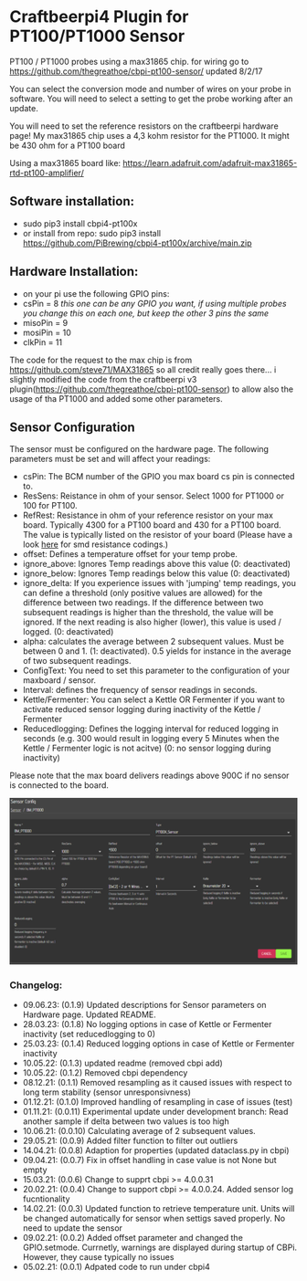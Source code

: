 # Craftbeerpi4 Plugin for PT100/PT1000 Sensor

PT100 / PT1000 probes using a max31865 chip.  for wiring go to https://github.com/thegreathoe/cbpi-pt100-sensor/ updated 8/2/17

You can select the conversion mode and number of wires on your probe in software.  You will need to select a setting to get the probe working after an update.

You will need to set the reference resistors on the craftbeerpi hardware page!  My max31865 chip uses a 4,3 kohm resistor for the PT1000. It might be 430 ohm for a PT100 board

Using a max31865 board like: https://learn.adafruit.com/adafruit-max31865-rtd-pt100-amplifier/

## Software installation:

- sudo pip3 install cbpi4-pt100x
- or install from repo: sudo pip3 install https://github.com/PiBrewing/cbpi4-pt100x/archive/main.zip


## Hardware Installation:

- on your pi use the following GPIO pins:
- csPin = 8  *this one can be any GPIO you want, if using multiple probes you change this on each one, but keep the other 3 pins the same*
- misoPin = 9
- mosiPin = 10
- clkPin = 11

The code for the request to the max chip is from https://github.com/steve71/MAX31865 so all credit really goes there... i slightly modified the code from the craftbeerpi v3 plugin(https://github.com/thegreathoe/cbpi-pt100-sensor) to allow also the usage of tha PT1000 and added some other parameters.

## Sensor Configuration

The sensor must be configured on the hardware page. The following parameters must be set and will affect your readings:

- csPin: The BCM number of the GPIO you max board cs pin is connected to.
- ResSens: Reistance in ohm of your sensor. Select 1000 for PT1000 or 100 for PT100.
- RefRest: Resistance in ohm of your reference resistor on your max board. Typically 4300 for a PT100 board and 430 for a PT100 board. The value is typically listed on the resistor of your board (Please have a look [here](https://www.hobby-hour.com/electronics/smdcalc.php?fbclid=IwAR1frc48ImXjxPMLqCeVPX2SZEEDDhXrLxRsUWpZ_e1XeJnrN20qRXZOEo4) for smd resistance codings.)
- offset: Defines a temperature offset for your temp probe.
- ignore_above: Ignores Temp readings above this value (0: deactivated)
- ignore_below: Ignores Temp readings below this value (0: deactivated)
- ignore_delta: If you experience issues with 'jumping' temp readings, you can define a threshold (only positive values are allowed) for the difference between two readings. If the difference between two subsequent readings is higher than the threshold, the value will be ignored. If the next reading is also higher (lower), this value is used / logged. (0: deactivated)
- alpha: calculates the average between 2 subsequent values. Must be between 0 and 1. (1: deactivated). 0.5 yields for instance in the average of two subsequent readings.
- ConfigText: You need to set this parameter to the configuration of your maxboard / sensor.
- Interval: defines the frequency of sensor readings in seconds.
- Kettle/Fermenter: You can select a Kettle OR Fermenter if you want to activate reduced sensor logging during inactivity of the Kettle / Fermenter
- Reducedlogging: Defines the logging interval for reduced logging in seconds (e.g. 300 would result in logging every 5 Minutes when the Kettle / Fermenter logic is not acitve) (0: no sensor logging during inactivity)


Please note that the max board delivers readings above 900C if no sensor is connected to the board.

![Sensor Configuration](https://github.com/PiBrewing/cbpi4-pt100x/blob/main/Hardware_Configuration.png?raw=true)

### Changelog:

- 09.06.23: (0.1.9) Updated descriptions for Sensor parameters on Hardware page. Updated README.
- 28.03.23: (0.1.8) No logging options in case of Kettle or Fermenter inactivity (set reducedlogging to 0)
- 25.03.23: (0.1.4) Reduced logging options in case of Kettle or Fermenter inactivity
- 10.05.22: (0.1.3) updated readme (removed cbpi add)
- 10.05.22: (0.1.2) Removed cbpi dependency
- 08.12.21: (0.1.1) Removed resampling as it caused issues with respect to long term stability (sensor unresponsivness)
- 01.12.21: (0.1.0) Improved handling of resampling in case of issues (test)	
- 01.11.21: (0.0.11) Experimental update under development branch: Read another sample if delta between two values is too high
- 10.06.21: (0.0.10) Calculating average of 2 subsequent values.
- 29.05.21: (0.0.9) Added filter function to filter out outliers
- 14.04.21: (0.0.8) Adaption for properties (updated dataclass.py in cbpi)
- 09.04.21: (0.0.7) Fix in offset handling in case value is not None but empty
- 15.03.21: (0.0.6) Change to supprt cbpi >= 4.0.0.31
- 20.02.21: (0.0.4) Change to support cbpi >= 4.0.0.24. Added sensor log fucntionality
- 14.02.21: (0.0.3) Updated function to retrieve temperature unit. Units will be changed automatically for sensor when settigs saved properly. No need to update the sensor 
- 09.02.21: (0.0.2) Added offset parameter and changed the GPIO.setmode. Currnetly, warnings are displayed during startup of CBPi. However, they cause typically no issues
- 05.02.21: (0.0.1) Adpated code to run under cbpi4

